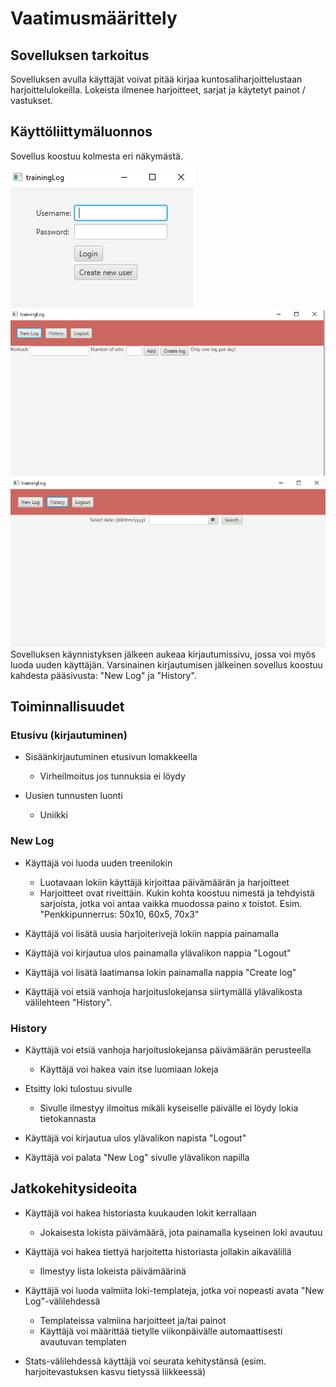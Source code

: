 # Vaatimusmäärittely

## Sovelluksen tarkoitus

Sovelluksen avulla käyttäjät voivat pitää kirjaa kuntosaliharjoittelustaan harjoittelulokeilla. Lokeista ilmenee harjoitteet, sarjat ja käytetyt painot / vastukset.

## Käyttöliittymäluonnos

Sovellus koostuu kolmesta eri näkymästä.

<img src="https://github.com/ktatu/ohjtekniikka/blob/master/dokumentaatio/kuvat/loginnakyma.png">
<img src="https://github.com/ktatu/ohjtekniikka/blob/master/dokumentaatio/kuvat/newlog.png">
<img src="https://github.com/ktatu/ohjtekniikka/blob/master/dokumentaatio/kuvat/history.png">
Sovelluksen käynnistyksen jälkeen aukeaa kirjautumissivu, jossa voi myös luoda uuden käyttäjän. Varsinainen kirjautumisen jälkeinen sovellus koostuu kahdesta pääsivusta: "New Log" ja "History".

## Toiminnallisuudet

### Etusivu (kirjautuminen)

- Sisäänkirjautuminen etusivun lomakkeella
  - Virheilmoitus jos tunnuksia ei löydy

- Uusien tunnusten luonti
  - Uniikki

### New Log

- Käyttäjä voi luoda uuden treenilokin
  - Luotavaan lokiin käyttäjä kirjoittaa päivämäärän ja harjoitteet
  - Harjoitteet ovat riveittäin. Kukin kohta koostuu nimestä ja tehdyistä sarjoista, jotka voi antaa vaikka muodossa paino x toistot. Esim. "Penkkipunnerrus: 50x10, 60x5, 70x3"

- Käyttäjä voi lisätä uusia harjoiterivejä lokiin nappia painamalla

- Käyttäjä voi kirjautua ulos painamalla ylävalikon nappia "Logout"

- Käyttäjä voi lisätä laatimansa lokin painamalla nappia "Create log"

- Käyttäjä voi etsiä vanhoja harjoituslokejansa siirtymällä ylävalikosta välilehteen "History".

### History

- Käyttäjä voi etsiä vanhoja harjoituslokejansa päivämäärän perusteella
  - Käyttäjä voi hakea vain itse luomiaan lokeja

- Etsitty loki tulostuu sivulle
  - Sivulle ilmestyy ilmoitus mikäli kyseiselle päivälle ei löydy lokia tietokannasta

- Käyttäjä voi kirjautua ulos ylävalikon napista "Logout"

- Käyttäjä voi palata "New Log" sivulle ylävalikon napilla

## Jatkokehitysideoita

- Käyttäjä voi hakea historiasta kuukauden lokit kerrallaan
  - Jokaisesta lokista päivämäärä, jota painamalla kyseinen loki avautuu

- Käyttäjä voi hakea tiettyä harjoitetta historiasta jollakin aikavälillä
  - Ilmestyy lista lokeista päivämäärinä

- Käyttäjä voi luoda valmiita loki-templateja, jotka voi nopeasti avata "New Log"-välilehdessä
  - Templateissa valmiina harjoitteet ja/tai painot
  - Käyttäjä voi määrittää tietylle viikonpäivälle automaattisesti avautuvan templaten

- Stats-välilehdessä käyttäjä voi seurata kehitystänsä (esim. harjoitevastuksen kasvu tietyssä liikkeessä)

